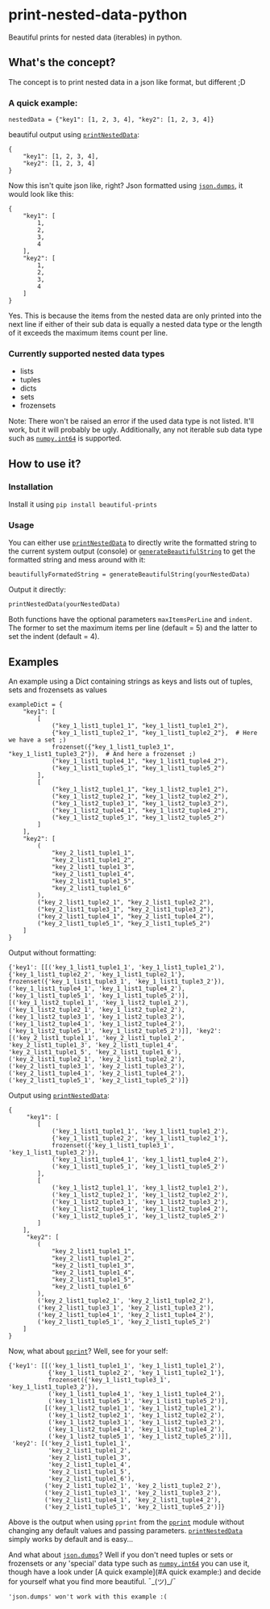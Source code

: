 # print-nested-data-python
Beautiful prints for nested data (iterables) in python.

## What's the concept?
The concept is to print nested data in a json like format, but different ;D

### A quick example:
```
nestedData = {"key1": [1, 2, 3, 4], "key2": [1, 2, 3, 4]}
```
beautiful output using [`printNestedData`](https://github.com/FredVB1/print-nested-data-python/blob/575e64bfd299774f87b05fb0eb7bb8342d04a326/printNestedData.py#L3):
```
{
    "key1": [1, 2, 3, 4], 
    "key2": [1, 2, 3, 4]
}
```
Now this isn't quite json like, right? Json formatted using [`json.dumps`](https://docs.python.org/3/library/json.html), 
it would look like this:
```
{
    "key1": [
        1, 
        2, 
        3, 
        4
    ], 
    "key2": [
        1, 
        2, 
        3, 
        4
    ]
}
```
Yes. This is because the items from the nested data are only printed into the next line if either of their sub data is 
equally a nested data type or the length of it exceeds the maximum items count per line.

### Currently supported nested data types
* lists
* tuples
* dicts
* sets
* frozensets

Note: There won't be raised an error if the used data type is not listed. It'll work, but it will probably be ugly. 
Additionally, any not iterable sub data type such as
[`numpy.int64`](https://numpy.org/doc/stable/reference/arrays.scalars.html#numpy.int64) is supported.

## How to use it?
### Installation
Install it using ```pip install beautiful-prints```

### Usage
You can either use [`printNestedData`](https://github.com/FredVB1/print-nested-data-python/blob/575e64bfd299774f87b05fb0eb7bb8342d04a326/printNestedData.py#L3)
to directly write the formatted string to the current system output (console) or 
[`generateBeautifulString`](https://github.com/FredVB1/print-nested-data-python/blob/575e64bfd299774f87b05fb0eb7bb8342d04a326/printNestedData.py#L33)
to get the formatted string and mess around with it:
```
beautifullyFormatedString = generateBeautifulString(yourNestedData)
```
Output it directly:
```
printNestedData(yourNestedData)
```
Both functions have the optional parameters `maxItemsPerLine` and `indent`. The former to set the maximum items per 
line (default = 5) and the latter to set the indent (default = 4). 

## Examples
An example using a Dict containing strings as keys and lists out of tuples, sets and frozensets as values
```
exampleDict = {
    "key1": [
        [
            ("key_1_list1_tuple1_1", "key_1_list1_tuple1_2"),
            {"key_1_list1_tuple2_1", "key_1_list1_tuple2_2"},  # Here we have a set ;)
            frozenset({"key_1_list1_tuple3_1", "key_1_list1_tuple3_2"}),  # And here a frozenset ;)
            ("key_1_list1_tuple4_1", "key_1_list1_tuple4_2"),
            ("key_1_list1_tuple5_1", "key_1_list1_tuple5_2")
        ],
        [
            ("key_1_list2_tuple1_1", "key_1_list2_tuple1_2"),
            ("key_1_list2_tuple2_1", "key_1_list2_tuple2_2"),
            ("key_1_list2_tuple3_1", "key_1_list2_tuple3_2"),
            ("key_1_list2_tuple4_1", "key_1_list2_tuple4_2"),
            ("key_1_list2_tuple5_1", "key_1_list2_tuple5_2")
        ]
    ],
    "key2": [
        (
            "key_2_list1_tuple1_1",
            "key_2_list1_tuple1_2",
            "key_2_list1_tuple1_3",
            "key_2_list1_tuple1_4",
            "key_2_list1_tuple1_5",
            "key_2_list1_tuple1_6"
        ),
        ("key_2_list1_tuple2_1", "key_2_list1_tuple2_2"),
        ("key_2_list1_tuple3_1", "key_2_list1_tuple3_2"),
        ("key_2_list1_tuple4_1", "key_2_list1_tuple4_2"),
        ("key_2_list1_tuple5_1", "key_2_list1_tuple5_2")
    ]
}
```
Output without formatting:
```
{'key1': [[('key_1_list1_tuple1_1', 'key_1_list1_tuple1_2'), {'key_1_list1_tuple2_2', 'key_1_list1_tuple2_1'}, frozenset({'key_1_list1_tuple3_1', 'key_1_list1_tuple3_2'}), ('key_1_list1_tuple4_1', 'key_1_list1_tuple4_2'), ('key_1_list1_tuple5_1', 'key_1_list1_tuple5_2')], [('key_1_list2_tuple1_1', 'key_1_list2_tuple1_2'), ('key_1_list2_tuple2_1', 'key_1_list2_tuple2_2'), ('key_1_list2_tuple3_1', 'key_1_list2_tuple3_2'), ('key_1_list2_tuple4_1', 'key_1_list2_tuple4_2'), ('key_1_list2_tuple5_1', 'key_1_list2_tuple5_2')]], 'key2': [('key_2_list1_tuple1_1', 'key_2_list1_tuple1_2', 'key_2_list1_tuple1_3', 'key_2_list1_tuple1_4', 'key_2_list1_tuple1_5', 'key_2_list1_tuple1_6'), ('key_2_list1_tuple2_1', 'key_2_list1_tuple2_2'), ('key_2_list1_tuple3_1', 'key_2_list1_tuple3_2'), ('key_2_list1_tuple4_1', 'key_2_list1_tuple4_2'), ('key_2_list1_tuple5_1', 'key_2_list1_tuple5_2')]}
```
Output using [`printNestedData`](https://github.com/FredVB1/print-nested-data-python/blob/575e64bfd299774f87b05fb0eb7bb8342d04a326/printNestedData.py#L3):
```
{
     "key1": [
        [
            ('key_1_list1_tuple1_1', 'key_1_list1_tuple1_2'),
            {'key_1_list1_tuple2_2', 'key_1_list1_tuple2_1'},
            frozenset({'key_1_list1_tuple3_1', 'key_1_list1_tuple3_2'}),
            ('key_1_list1_tuple4_1', 'key_1_list1_tuple4_2'),
            ('key_1_list1_tuple5_1', 'key_1_list1_tuple5_2')
        ],
        [
            ('key_1_list2_tuple1_1', 'key_1_list2_tuple1_2'),
            ('key_1_list2_tuple2_1', 'key_1_list2_tuple2_2'),
            ('key_1_list2_tuple3_1', 'key_1_list2_tuple3_2'),
            ('key_1_list2_tuple4_1', 'key_1_list2_tuple4_2'),
            ('key_1_list2_tuple5_1', 'key_1_list2_tuple5_2')
        ]
    ],
     "key2": [
        (
            "key_2_list1_tuple1_1",
            "key_2_list1_tuple1_2",
            "key_2_list1_tuple1_3",
            "key_2_list1_tuple1_4",
            "key_2_list1_tuple1_5",
            "key_2_list1_tuple1_6"
        ),
        ('key_2_list1_tuple2_1', 'key_2_list1_tuple2_2'),
        ('key_2_list1_tuple3_1', 'key_2_list1_tuple3_2'),
        ('key_2_list1_tuple4_1', 'key_2_list1_tuple4_2'),
        ('key_2_list1_tuple5_1', 'key_2_list1_tuple5_2')
    ]
}
```
Now, what about [`pprint`](https://docs.python.org/3/library/pprint.html)?
Well, see for your self:
```
{'key1': [[('key_1_list1_tuple1_1', 'key_1_list1_tuple1_2'),
           {'key_1_list1_tuple2_2', 'key_1_list1_tuple2_1'},
           frozenset({'key_1_list1_tuple3_1', 'key_1_list1_tuple3_2'}),
           ('key_1_list1_tuple4_1', 'key_1_list1_tuple4_2'),
           ('key_1_list1_tuple5_1', 'key_1_list1_tuple5_2')],
          [('key_1_list2_tuple1_1', 'key_1_list2_tuple1_2'),
           ('key_1_list2_tuple2_1', 'key_1_list2_tuple2_2'),
           ('key_1_list2_tuple3_1', 'key_1_list2_tuple3_2'),
           ('key_1_list2_tuple4_1', 'key_1_list2_tuple4_2'),
           ('key_1_list2_tuple5_1', 'key_1_list2_tuple5_2')]],
 'key2': [('key_2_list1_tuple1_1',
           'key_2_list1_tuple1_2',
           'key_2_list1_tuple1_3',
           'key_2_list1_tuple1_4',
           'key_2_list1_tuple1_5',
           'key_2_list1_tuple1_6'),
          ('key_2_list1_tuple2_1', 'key_2_list1_tuple2_2'),
          ('key_2_list1_tuple3_1', 'key_2_list1_tuple3_2'),
          ('key_2_list1_tuple4_1', 'key_2_list1_tuple4_2'),
          ('key_2_list1_tuple5_1', 'key_2_list1_tuple5_2')]}
```
Above is the output when using `pprint` from the [`pprint`](https://docs.python.org/3/library/pprint.html) module 
without changing any default values and passing parameters. [`printNestedData`](https://github.com/FredVB1/print-nested-data-python/blob/575e64bfd299774f87b05fb0eb7bb8342d04a326/printNestedData.py#L3)
simply works by default and is easy...

And what about [`json.dumps`](https://docs.python.org/3/library/json.html)?
Well if you don't need tuples or sets or frozensets or any 'special' data type such as 
[`numpy.int64`](https://numpy.org/doc/stable/reference/arrays.scalars.html#numpy.int64) you can use it, though have a 
look under [A quick example](#A quick example:) and decide for yourself what you find more beautiful.
¯\_(ツ)_/¯
```
'json.dumps' won't work with this example :(
```
